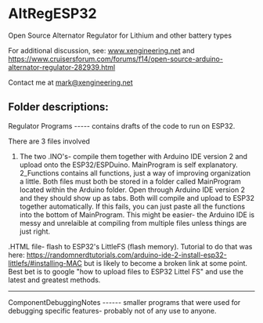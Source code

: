 # AltRegESP32
Open Source Alternator Regulator for Lithium and other battery types

For additional discussion, see:
www.xengineering.net
and
https://www.cruisersforum.com/forums/f14/open-source-arduino-alternator-regulator-282939.html

Contact me at mark@xengineering.net 

Folder descriptions:
---------------------------------------------------------------------------
Regulator Programs ----- contains drafts of the code to run on ESP32.  

There are 3 files involved

1) The two .INO's- compile them together with Arduino IDE version 2 and upload onto the ESP32/ESPDuino.  MainProgram is self explanatory.  2_Functions contains all functions, just a way of improving organization a little.   Both files must both be stored in a folder called MainProgram located within the Arduino folder.  Open through Arduino IDE version 2 and they should show up as tabs.  Both will compile and upload to ESP32 together automatically.   If this fails, you can just paste all the functions into the bottom of MainProgram.  This might be easier- the Arduino IDE is messy and unrelaible at compiling from multiple files unless things are just right.

.HTML file- flash to ESP32's LittleFS (flash memory).  Tutorial to do that was here: https://randomnerdtutorials.com/arduino-ide-2-install-esp32-littlefs/#installing-MAC  but is likely to become a broken link at some point.  Best bet is to google "how to upload files to ESP32 Littel FS" and use the latest and greatest methods.

---------------------------------------------------------------------------
ComponentDebuggingNotes ------  smaller programs that were used for debugging specific features- probably not of any use to anyone.




